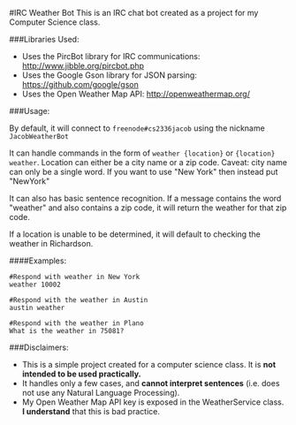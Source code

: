 #IRC Weather Bot
This is an IRC chat bot created as a project for my Computer Science class.

###Libraries Used:

* Uses the PircBot library for IRC communications: http://www.jibble.org/pircbot.php
* Uses the Google Gson library for JSON parsing: https://github.com/google/gson
* Uses the Open Weather Map API: http://openweathermap.org/

###Usage:

By default, it will connect to  `freenode#cs2336jacob` using the nickname `JacobWeatherBot`

It can handle commands in the form of `weather {location}` or `{location} weather`. Location can either be a city name
or a zip code. Caveat: city name can only be a single word. If you want to use "New York" then instead put "NewYork"

It can also has basic sentence recognition. If a message contains the word "weather" and also contains a zip code, it
will return the weather for that zip code.

If a location is unable to be determined, it will default to checking the weather in Richardson.

####Examples:

    #Respond with weather in New York
    weather 10002

    #Respond with the weather in Austin
    austin weather

    #Respond with the weather in Plano
    What is the weather in 75081?

###Disclaimers:

* This is a simple project created for a computer science class. It is **not intended to be used practically.**
* It handles only a few cases, and **cannot interpret sentences** (i.e. does not use any Natural Language Processing).
* My Open Weather Map API key is exposed in the WeatherService class. **I understand** that this is bad practice.

